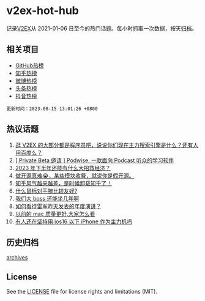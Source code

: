 # v2ex-hot-hub

 记录[V2EX](https://www.v2ex.com/)从 2021-01-06 日至今的热门话题。每小时抓取一次数据，按天[归档](archives)。
 
 ## 相关项目

- [GitHub热榜](https://github.com/it985/github-hot-hub)
- [知乎热榜](https://github.com/it985/zhihu-hot-hub)
- [微博热榜](https://github.com/it985/weibo-hot-hub)
- [头条热榜](https://github.com/it985/toutiao-hot-hub)
- [抖音热榜](https://github.com/it985/douyin-hot-hub)


 `更新时间：2023-08-15 13:01:26 +0800`

## 热议话题

1. [逛 V2EX 的大部分都是程序员吧，说说你们现在主力搜索引擎是什么？还有人用百度么？](https://www.v2ex.com/t/965327)
1. [[ Private Beta 邀请 ] Podwise, 一款面向 Podcast 听众的学习软件](https://www.v2ex.com/t/965212)
1. [2023 年下半年还能有什么大招救经济？](https://www.v2ex.com/t/965332)
1. [做开源真难😭，某些模块收费，就说你是假开源。](https://www.v2ex.com/t/965335)
1. [知乎风气越来越差，是时候卸载知乎了！](https://www.v2ex.com/t/965217)
1. [什么鼠标对手腕比较友好?](https://www.v2ex.com/t/965247)
1. [我们大 boss 还能坐几年啊](https://www.v2ex.com/t/965400)
1. [如何看待雷军昨天发表的年度演讲？](https://www.v2ex.com/t/965339)
1. [以前的 mac 质量更好,大家怎么看](https://www.v2ex.com/t/965348)
1. [有人还在坚持用 ios16 以下 iPhone 作为主力机吗](https://www.v2ex.com/t/965283)

## 历史归档

[archives](archives)

## License

See the [LICENSE](LICENSE) file for license rights and limitations (MIT).
